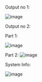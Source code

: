 Output no 1:

![image](https://github.com/MuzammilHussaiin/Assignment-4/assets/146858162/e77f5537-5ff0-48ea-8181-29f222458c2d)


Output no 2:

Part 1:

![image](https://github.com/MuzammilHussaiin/Assignment-4/assets/146858162/7c7d5065-19d5-41c1-9413-d3cd984b3588)

Part 2:
![image](https://github.com/MuzammilHussaiin/Assignment-4/assets/146858162/c54e4c85-8809-423e-834a-e43e5fb4dbc0)


System Info:

![image](https://github.com/MuzammilHussaiin/Assignment-4/assets/146858162/cff6804a-8406-43f0-9585-1daa622397f7)

